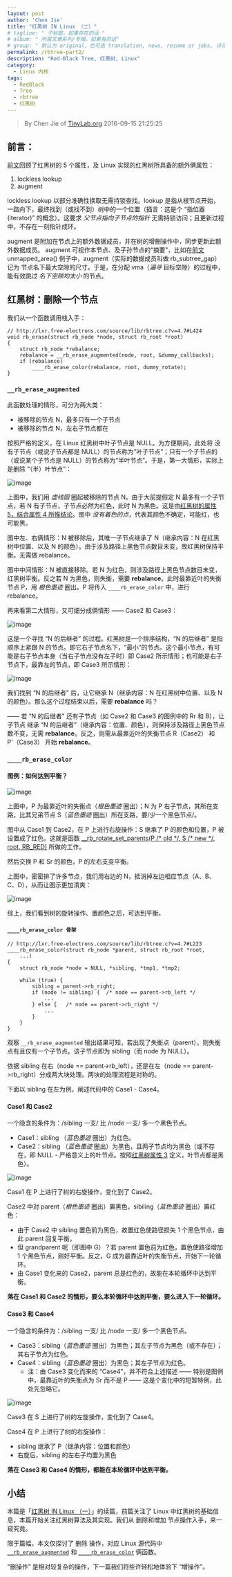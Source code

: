 ```yaml
---
layout: post
author: 'Chen Jie'
title: "红黑树 IN Linux （二）"
# tagline: " 子标题，如果存在的话 "
# album: " 所属文章系列/专辑，如果有的话"
# group: " 默认为 original，也可选 translation, news, resume or jobs, 详见 _data/groups.yml"
permalink: /rbtree-part2/
description: "Red-Black Tree, 红黑树, Linux"
category:
  - Linux 内核
tags:
  - RedBlack
  - Tree
  - rbtree
  - 红黑树
---
```


> By Chen Jie of [TinyLab.org][1]
> 2016-09-15 21:25:25

## 前言：

[前文][2]回顾了红黑树的 5 个属性，及 Linux 实现的红黑树所具备的额外俩属性：

1. lockless lookup
2. augment

lockless lookup 以部分准确性换取无需持锁查找。lookup 是指从根节点开始，一路向下，最终找到（或找不到）树中的一个位置（插言：这是个 “指位器 (iterator)” 的概念）。这要求 _父节点指向子节点的指针_ 无需持锁访问；且更新过程中，不存在一刻指针成环。

augment 是附加在节点上的额外数据成员，并在树的增删操作中，同步更新此额外数据成员。 augment 可视作本节点、及子孙节点的“摘要”，比如在[前文][2] unmapped_area() 例子中，augment（实际的数据成员叫做 rb_subtree_gap）记为 节点名下最大空隙的尺寸。于是，在分配 vma（_遍寻_ 目标空隙）的过程中，能有效跳过 _名下空隙均太小_ 的节点。

## 红黑树：删除一个节点

我们从一个函数调用栈入手：

	// http://lxr.free-electrons.com/source/lib/rbtree.c?v=4.7#L424
	void rb_erase(struct rb_node *node, struct rb_root *root)
	{
		struct rb_node *rebalance;
		rebalance = __rb_erase_augmented(node, root, &dummy_callbacks);
		if (rebalance)
			____rb_erase_color(rebalance, root, dummy_rotate);
	}

### `__rb_erase_augmented`

此函数处理的情形，可分为两大类：

- 被移除的节点 N，最多只有一个子节点
- 被移除的节点 N，左右子节点都在

按照严格的定义，在 Linux 红黑树中叶子节点是 NULL。为方便期间，此处将 没有子节点（或说子节点都是 NULL）的节点称为“叶子节点”；只有一个子节点的（或说某个子节点是 NULL）的节点称为“半叶节点”。于是，第一大情形，实际上是删除 “（半）叶节点”：

![image][3]

上图中，我们用 _虚线圆_ 圈起被移除的节点 N。由于大前提假定 N 最多有一个子节点，若 N 有子节点，子节点必然为红色，此时 N 为黑色。这是由[红黑树的属性 5，结合属性 4 所推结论][4]。图中 _没有着色的点_，代表其颜色不确定，可能红，也可能黑。

图中左、右俩情形：N 被移除后，其唯一子节点继承了 N（继承内容：N 在红黑树中位置、以及 N 的颜色）。由于涉及路径上黑色节点数目未变，故红黑树保持平衡。无需做 rebalance。

图中中间情形：N 被直接移除。若 N 为红色，则涉及路径上黑色节点数目未变，红黑树平衡。反之若 N 为黑色，则失衡，需要 __rebalance__。此时最靠近叶的失衡节点 P，用 _橙色墨迹_ 圈出。P 将传入 `____rb_erase_color` 中，进行 rebalance。

再来看第二大情形，又可细分成俩情形 —— Case2 和 Case3：

![image][5]

这是一个寻找 “N 的后继者” 的过程。红黑树是一个排序结构，“N 的后继者” 是指顺序上紧跟 N 的节点。即它右子节点名下，“最小”的节点。这个最小节点，有可能是右子节点本身（当右子节点没有左子时）即 Case2 所示情形；也可能是右子节点下，最靠左的节点，即 Case3 所示情形：

![image][6]

我们找到 “N 的后继者” 后，让它继承 N（继承内容：N 在红黑树中位置、以及 N 的颜色）。那么这个过程结束以后，需要 __rebalance__ 吗？

—— 若 “N 的后继者” 还有子节点（如 Case2 和 Case3 的图例中的 Rr 和 B），让子节点 继承 “N 的后继者”（继承内容：位置、颜色），则保持涉及路径上黑色节点数不变，无需 __rebalance__。反之，则需从最靠近叶的失衡节点 R（Case2） 和 P'（Case3） 开始 __rebalance__。


### `____rb_erase_color`

#### 图例：如何达到平衡？

![image][7]

上图中，P 为最靠近叶的失衡点（_橙色墨迹_ 圈出）；N 为 P 右子节点，其所在支路，比其兄弟节点 S（_蓝色墨迹_ 圈出）所在支路，要/少一个黑色节点/。

图中从 Case1 到 Case2，在 P 上进行右旋操作：S 继承了 P 的颜色和位置，P 被设置成了红色。这就是函数 [__rb_rotate_set_parents(P /\* old \*/, S /\* new \*/, root, RB_RED)][8] 所做的工作。

然后交换 P 和 Sr 的颜色，P 的左右支变平衡。

上图中，密密排了许多节点，我们用右边的 N，抵消掉左边相应节点（A、B、C、D），从而让图示更加清爽：

![image][9]

综上，我们看到树的旋转操作、置颜色之后，可达到平衡。

#### `____rb_erase_color 骨架`
	// http://lxr.free-electrons.com/source/lib/rbtree.c?v=4.7#L223
	____rb_erase_color(struct rb_node *parent, struct rb_root *root,
		...)
	{
		struct rb_node *node = NULL, *sibling, *tmp1, *tmp2;
		 
		while (true) {
			sibling = parent->rb_right;
			if (node != sibling) {  /* node == parent->rb_left */
				...
			} else {   /* node == parent->rb_right */
				...
			}
		}
	}

观察 `__rb_erase_augmented` 输出结果可知，若出现了失衡点（parent），则失衡点有且仅有一个子节点。该子节点即为 sibling（而 node 为 NULL）。

依据 sibling 在右（node == parent->rb_left），还是在左（node == parent->rb_right）分成两大块处理。两块的处理流程是对称的。

下面以 sibling 在左为例，阐述代码中的 Case1 - Case4。

#### Case1 和 Case2

一个隐含的条件为：/sibling 一支/ 比 /node 一支/ 多一个黑色节点。

- Case1：sibling （_蓝色墨迹_ 圈出）为红色。
- Case2：sibling （_蓝色墨迹_ 圈出）为黑色，且两子节点均为黑色（或不存在，即 NULL - 严格意义上的叶节点。按照[红黑树属性 3][4] 定义，叶节点都是黑色）。

![image][10]

Case1 在 P 上进行了树的右旋操作，变化到了 Case2。

Case2 中对 parent（_橙色墨迹_ 圈出）置黑色，sibiling（_蓝色墨迹_ 圈出）置红色：

- 由于 Case2 中 sibling 置色前为黑色，故置红色使路径损失 1 个黑色节点，由此 parent 回复平衡。
- 但 grandparent 呢（即图中 G）？若 parent 置色前为红色，置色使路径增加 1 个黑色节点，刚好平衡。反之，G 成为最靠近叶的失衡节点，开始下一轮循环。
- 由 Case1 变化来的 Case2，parent 总是红色的，故能在本轮循环中达到平衡。

__落在 Case1 和 Case2 的情形，要么本轮循环中达到平衡，要么进入下一轮循环。__

#### Case3 和 Case4

一个隐含的条件为：/sibling 一支/ 比 /node 一支/ 多一个黑色节点。

- Case3：sibling（_蓝色墨迹_ 圈出）为黑色；其左子节点为黑色（或不存在）； 其右子节点为红色。
- Case4：sibling（_蓝色墨迹_ 圈出）为黑色；其左子节点为红色。
  - 注：由 Case3 变化而来的 “Case4”，并不符合上述描述 —— 特别是图例中，最靠近叶的失衡点为 Sr 而不是 P —— 这是个变化中的短暂特例，此处先忽略它。

![image][11]

Case3 在 S 上进行了树的左旋操作，变化到了 Case4。

Case4 在 P 上进行了树的右旋操作：

- sibling 继承了 P（继承内容：位置和颜色）
- 右旋后，sibling 的左右子均置为黑色

__落在 Case3 和 Case4 的情形，都能在本轮循环中达到平衡。__


## 小结

本篇是「[红黑树 IN Linux （一）][2]」的续篇，前篇关注了 Linux 中红黑树的基础信息，本篇开始关注红黑树算法及其实现。我们从 删除和增加 节点操作入手，来一窥究竟。

限于篇幅，本文仅探讨了 删除 操作，对应 Linux 源代码中 [`__rb_erase_augmented`][12] 和 [`____rb_erase_color`][13] 俩函数。

“删操作” 是相对较复杂的操作，下一篇我们将些许轻松地体验下 “增操作”。

[1]: https://tinylab.org
[2]: /rbtree-part1/
[3]: /wp-content/uploads/2016/08/31/rbtree__rb_erase_augmented-case1.jpg
[4]: /rbtree-part1/#section-1
[5]: /wp-content/uploads/2016/08/31/rbtree__rb_erase_augmented-case2.jpg
[6]: /wp-content/uploads/2016/08/31/rbtree__rb_erase_augmented-case3.jpg
[7]: /wp-content/uploads/2016/08/31/rbtree____rb_erase_color-example1.jpg
[8]: http://lxr.free-electrons.com/source/lib/rbtree.c?v=4.7#L81
[9]: /wp-content/uploads/2016/08/31/rbtree____rb_erase_color-example2.jpg
[10]: /wp-content/uploads/2016/08/31/rbtree____rb_erase_color-case1-2.jpg
[11]: /wp-content/uploads/2016/08/31/rbtree____rb_erase_color-case3-4.jpg
[12]: http://lxr.free-electrons.com/source/include/linux/rbtree_augmented.h?v=4.7#L137
[13]: http://lxr.free-electrons.com/source/lib/rbtree.c?v=4.7#L223

